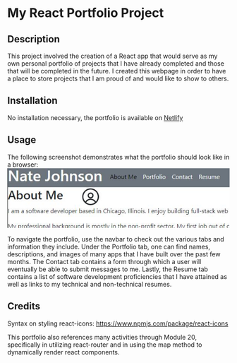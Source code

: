 # My React Portfolio Project

## Description
This project involved the creation of a React app that would serve as my own personal portfolio of projects that I have already completed and those that will be completed in the future. I created this webpage in order to have a place to store projects that I am proud of and would like to show to others.

## Installation
No installation necessary, the portfolio is available on [Netlify](https://njohnson-react-portfolio.netlify.app/)

## Usage
The following screenshot demonstrates what the portfolio should look like in a browser:
![react portfolio screenshot](./images/react-portfolio-screenshot.JPG)

To navigate the portfolio, use the navbar to check out the various tabs and information they include.  Under the Portfolio tab, one can find names, descriptions, and images of many apps that I have built over the past few months.  The Contact tab contains a form through which a user will eventually be able to submit messages to me.  Lastly, the Resume tab contains a list of software development proficiencies that I have attained as well as links to my technical and non-technical resumes.

## Credits
Syntax on styling react-icons: https://www.npmjs.com/package/react-icons

This portfolio also references many activities through Module 20, specifically in utilizing react-router and in using the map method to dynamically render react components.
